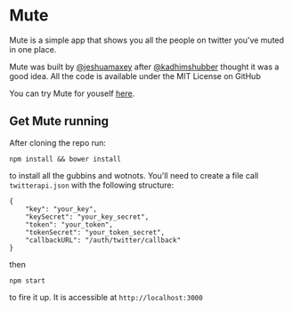 # Mute

Mute is a simple app that shows you all the people on twitter you've muted in one place.

Mute was built by [@jeshuamaxey](http://twitter.com/jeshuamaxey) after [@kadhimshubber](http://twitter.com/kadhimshubber) thought it was a good idea. All the code is available under the MIT License on GitHub

You can try Mute for youself [here](http://mute-list.herokuapp.com).

## Get Mute running

After cloning the repo run:
````
npm install && bower install
````
to install all the gubbins and wotnots. You'll need to create a file call `twitterapi.json` with the following structure:
````
{
	"key": "your_key",
	"keySecret": "your_key_secret",
	"token": "your_token",
	"tokenSecret": "your_token_secret",
	"callbackURL": "/auth/twitter/callback"
}
````
then
````
npm start
````
to fire it up. It is accessible at `http://localhost:3000`